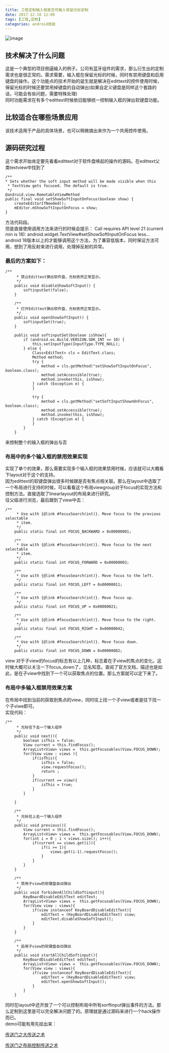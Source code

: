 ```yaml
---
title: 工程定制输入框是否可输入保留光标定制
date: 2017-12-10 12:09
tags: [工程,定制]
categories: android技能
---
```

![image](http://7xjiyb.com1.z0.glb.clouddn.com/blog_4_headimage.jpg?imageMogr2/crop/900x500)
<!-- more -->
## 技术解决了什么问题 ##
这是一个典型的项目倒逼输入的例子。公司有蓝牙组件的需求，那么衍生出的定制需求也是很正常的。需求需要，输入框在保留光标的时候，同时有禁用键盘和启用键盘的操作。这个功能点的技术开始的诞生就是解决在edittext的控件使用时候，保留光标的时候还要禁用掉键盘的自动弹出(如果自定义键盘是同样这个套路的话，可能会有些问题，需要特殊处理)  
同时功能需求在有多个edittext时候依旧能够统一控制输入框的弹出软键盘功能。
## 比较适合在哪些场景应用 ## 
该技术适用于产品的具体场景，也可以稍微摘出来作为一个共用控件使用。
    
## 源码研究过程 ## 
这个需求开始肯定要先看看edittext对于软件盘唤起的操作的源码。在edittext父类textview中找到了  
```
/**
* Sets whether the soft input method will be made visible when this  
 * TextView gets focused. The default is true.  
 */  
@android.view.RemotableViewMethod  
public final void setShowSoftInputOnFocus(boolean show) {  
    createEditorIfNeeded();  
    mEditor.mShowSoftInputOnFocus = show;  
} 
```

方法代码段。  
但是直接使用调用方法来进行的时候会提示：
Call requires API level 21 (current min is 18): android.widget.TextView#setShowSoftInputOnFocus less... 
android 18版本以上的才能够调用这个方法，为了兼容低版本，同时保证方法可用，想到了用反射来进行调用，处理掉反射的异常。  
### 最后的方案如下：  ### 
```
/**
     * 禁止Edittext弹出软件盘，光标依然正常显示。
     */
    public void disableShowSoftInput() {
        softinputSet(false);
    }

    /**
     * 打开Edittext弹出软件盘，光标依然正常显示。
     */
    public void openShowSoftInput() {
        softinputSet(true);
    }

    public void softinputSet(boolean isShow){
        if (android.os.Build.VERSION.SDK_INT <= 10) {
            this.setInputType(InputType.TYPE_NULL);
        } else {
            Class<EditText> cls = EditText.class;
            Method method;
            try {
                method = cls.getMethod("setShowSoftInputOnFocus", boolean.class);
                method.setAccessible(true);
                method.invoke(this, isShow);
            } catch (Exception e) {
            }

            try {
                method = cls.getMethod("setSoftInputShownOnFocus", boolean.class);
                method.setAccessible(true);
                method.invoke(this, isShow);
            } catch (Exception e) {
            }
        }
    }
```
来控制整个的输入框的弹出与否  

### 布局中的多个输入框的禁用效果实现 ###
实现了单个的效果，那么需要实现多个输入框的效果禁用时候，应该就可以大概看下layout对于这个的支持。  
因为edittext的软键盘弹出很多时候跟是否有焦点相关联。那么在layout中选取了一个布局进行支持的时候，可以看看这个布局viewgroup对于focus的实现方法和控制方法。直接选取了linearlayout的布局来进行研究。  
往父级进行浏览，最后跟到了view中去：  
```
/**
     * Use with {@link #focusSearch(int)}. Move focus to the previous selectable
     * item.
     */
    public static final int FOCUS_BACKWARD = 0x00000001;

    /**
     * Use with {@link #focusSearch(int)}. Move focus to the next selectable
     * item.
     */
    public static final int FOCUS_FORWARD = 0x00000002;

    /**
     * Use with {@link #focusSearch(int)}. Move focus to the left.
     */
    public static final int FOCUS_LEFT = 0x00000011;

    /**
     * Use with {@link #focusSearch(int)}. Move focus up.
     */
    public static final int FOCUS_UP = 0x00000021;

    /**
     * Use with {@link #focusSearch(int)}. Move focus to the right.
     */
    public static final int FOCUS_RIGHT = 0x00000042;

    /**
     * Use with {@link #focusSearch(int)}. Move focus down.
     */
    public static final int FOCUS_DOWN = 0x00000082;
```
view 对于子view的focus的标志有以上几种，标志着在子view的焦点的变化。这时候大概可以关注一下focus_down了，见名知意。查阅了官方文档，描述也是如此，是在子view中找到下一个可以获取焦点的位置。那么方案就可以定下来了。
### 布局中多输入框禁用效果方案 ###
在布局中找到当前的获取到焦点的view，同时往上找一个子view或者是往下找一个子viwe即可。  
实现代码：  
```
/**
     * 光标往下去一个输入组件
     */
    public void next(){
        boolean isThis = false;
        View current = this.findFocus();
        ArrayList<View> views =  this.getFocusables(View.FOCUS_DOWN);
        for(View view : views ){
            if(isThis){
                isThis = false;
                view.requestFocus();
                return ;
            }
            if(current == view){
                isThis = true;
            }
        }

    }

    /**
     * 光标往上去一个输入组件
     */
    public void previous(){
        View current = this.findFocus();
        ArrayList<View> views =  this.getFocusables(View.FOCUS_DOWN);
        for(int i = 0 ; i < views.size(); i++){
            if(current == views.get(i)){
                if(i >= 1){
                    views.get(i-1).requestFocus();
                }
            }
        }
    }

    /**
     * 禁用子view的软键盘自动弹出
     */
    public void forbidenAllChildSoftinput(){
        KeyBoardDisableEditText editText;
        ArrayList<View> views =  this.getFocusables(View.FOCUS_DOWN);
        for(View view : views){
            if(view instanceof KeyBoardDisableEditText){
                editText = (KeyBoardDisableEditText) view;
                editText.disableShowSoftInput();
            }
        }
    }

    /**
     * 启用子view的软键盘自动弹出
     */
    public void startAllChildSoftinput(){
        KeyBoardDisableEditText editText;
        ArrayList<View> views =  this.getFocusables(View.FOCUS_DOWN);
        for(View view : views){
            if(view instanceof KeyBoardDisableEditText){
                editText = (KeyBoardDisableEditText) view;
                editText.openShowSoftInput();
            }
        }
    }

```
同时在layout中还开放了一个可以控制布局中所有sorftinput弹出事件的方法。那么定制到这里是可以完全解决问题了的。原理就是通过源码来进行一个hack操作而已。  
demo可能有用先挂出来：  

[传送门之大传送之术](https://github.com/Begin-With-Start/Demoall/blob/master/app/src/main/java/demo/minifly/com/map/KeyBoardEditText.java)

[传送门之布局控制传送之术](https://github.com/Begin-With-Start/Demoall/blob/master/app/src/main/java/demo/minifly/com/map/TextInputLayout.java)